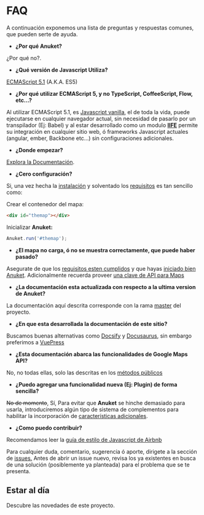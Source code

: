 # FAQ

A continuación exponemos una lista de preguntas y respuestas comunes, que pueden serte de ayuda.

- __¿Por qué __Anuket__?__

¿Por qué no?.

- __¿Qué versión de Javascript Utiliza?__

[ECMAScript 5.1](https://www.w3schools.com/js/js_versions.asp) (A.K.A. ES5)

- __¿Por qué utilizar ECMAScript 5, y no TypeScript, CoffeeScript, Flow, etc...?__

Al utilizar ECMAScript 5.1, es [Javascript vanilla](https://plainjs.com), el de toda la vida, puede ejecutarse en cualquier navegador actual, sin necesidad de pasarlo por un transpilador (Ej: Babel) y al estar desarrollado como un modulo [__IIFE__](https://developer.mozilla.org/es/docs/Glossary/IIFE) permite su integración en cualquier sitio web, ó frameworks Javascript actuales (angular, ember, Backbone etc...) sin configuraciones adicionales.

- __¿Donde empezar?__

[Explora la Documentación](/#anuket).

- __¿Cero configuración?__

Si, una vez hecha la [instalación](/guide/installation.html#instalacion) y solventado los [requisitos](/guide/requirements.html#requisitos) es tan sencillo como:

Crear el contenedor del mapa:
```html
<div id="themap"></div>
```

Inicializar __Anuket:__
```js
Anuket.run('#themap');
```

- __¿El mapa no carga, ó no se muestra correctamente, que puede haber pasado?__

Asegurate de que los [requisitos esten cumplidos](/guide/requirements.html#requisitos) y que hayas [iniciado bien Anuket](/modules/run.html#run).
Adicionalmente recuerda proveer [una clave de API para Maps](https://developers.google.com/maps/documentation/javascript/adding-a-google-map?hl=es-419#key)

- __¿La documentación esta actualizada con respecto a la ultima version de Anuket?__

La documentación aquí descrita corresponde con la rama [master](https://github.com/HomeInside/Anuket/tree/master) del proyecto.

- __¿En que esta desarrollada la documentación de este sitio?__

Buscamos buenas alternativas como [Docsify](https://docsify.js.org/#/) y [Docusaurus](https://docusaurus.io), sin embargo preferimos a [VuePress](https://vuepress.vuejs.org)

- __¿Esta documentación abarca las funcionalidades de Google Maps API?__

No, no todas ellas, solo las descritas en los [métodos públicos](/modules/methods.html#metodos-publicos)

- __¿Puedo agregar una funcionalidad nueva (Ej: Plugin) de forma sencilla?__

~~No de momento~~, Sí, Para evitar que __Anuket__ se hinche demasiado para usarla, introduciremos algún tipo de sistema de complementos para habilitar la incorporación de [características adicionales](/docs/menu/extensions.html#extensiones).

- __¿Como puedo contribuir?__

Recomendamos leer la [guía de estilo de Javascript de Airbnb](https://github.com/airbnb/javascript)

Para cualquier duda, comentario, sugerencia ó aporte, dirigete a la sección de [issues.](https://github.com/HomeInside/Anuket/issues)
Antes de abrir un issue nuevo, revisa los ya existentes en busca de una solución (posiblemente ya planteada) para el problema que se te presenta.



## Estar al día
Descubre las novedades de este proyecto.